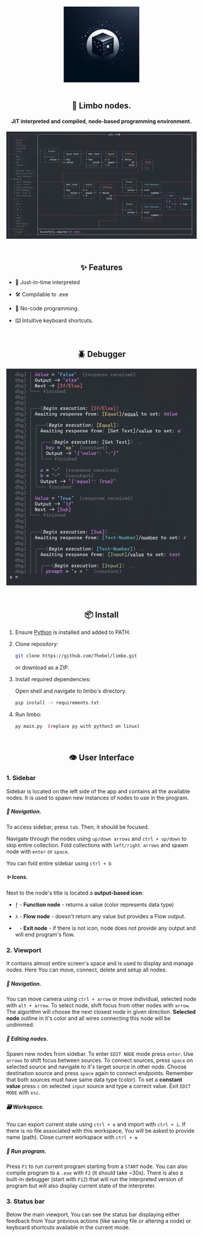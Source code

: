 <div align="center">
    <br>
    <img src="./assets/logo.jpeg" width="200" alt="Limbo" />
    <br>
    <br>
    <h2>🔮 Limbo nodes.</h2>
    <h4>JiT interpreted and compiled, node-based programming environment.</h4>
</div>

![App](https://raw.githubusercontent.com/7hebel/limbo/refs/heads/main/assets/ss-app.png)

<div align="center">
    <br>
    <h2>✨ Features</h2>
</div>

- 🏃 Just-in-time interpreted

- 🛠️ Compilable to .exe

- 📄 No-code programming.

- ⌨️ Intuitive keyboard shortcuts.

<div align="center">
    <br>
    <h2>🪲 Debugger</h2>
</div>

![App](https://raw.githubusercontent.com/7hebel/limbo/refs/heads/main/assets/ss-debugger.png)

<div align="center">
    <br>
    <h2>📦 Install</h2>
</div>

1. Ensure [Python](https://www.python.org/downloads/) is installed and added to PATH.

2. Clone repository:
   
   ```bash
   git clone https://github.com/7hebel/limbo.git
   ```
   
   or download as a ZIP.

3. Install required dependencies:
   
   Open shell and navigate to limbo's directory.
   
   ```bash
   pip install -r requirements.txt
   ```

4. Run limbo:
   
   ```bash
   py main.py  (replace py with python3 on linux)
   ```

<div align="center">
    <br>
    <h2>👁️ User Interface</h2>
</div>

### 1. Sidebar

Sidebar is located on the left side of the app and contains all the available nodes. It is used to spawn new instances of nodes to use in the program. 

##### 🧭 Navigation.

To access sidebar, press `tab`. Then, it should be focused.

Navigate through the nodes using `up/down arrows` and `ctrl + up/down` to skip entire collection. Fold collections with `left/right arrows` and spawn node with `enter` or `space`.

You can fold entire sidebar using `ctrl + b`

##### ✨ Icons.

Next to the node's title is located a **output-based icon**:

- `ƒ` - **Function node** - returns a value (color represents data type)

- `λ` - **Flow node** - doesn't return any value but provides a Flow output.

- ` ` - **Exit node** - if there is not icon, node does not provide any output and will end program's flow.

### 2. Viewport

It contains almost entire screen's space and is used to display and manage nodes. Here You can move, connect, delete and setup all nodes.

##### 🧭 Navigation.

You can move camera using `ctrl + arrow` or move individual, selected node with `alt + arrow`. To select node, shift focus from other nodes with `arrow`. The algorithm will choose the next closest node in given direction. **Selected node** outline in it's color and all wires connecting this node will be undimmed. 

##### 📝 Editing nodes.

Spawn new nodes from sidebar. To enter `EDIT NODE` mode press `enter`. Use `arrows` to shift focus between sources. To connect sources, press `space` on selected source and navigate to it's target source in other node. Choose destination source and press `space` again to connect endpoints. Remember that both sources must have same data type (color). To set a **constant value** press `c` on selected `input` source and type a correct value. Exit `EDIT MODE` with `esc`.

##### 🗃️ Workspace.

You can export current state using `ctrl + e` and import with `ctrl + i`. If there is no file associated with this workspace, You will be asked to provide name (path). Close current workspace with `ctrl + w`

##### 👟 Run program.

Press `F1` to run current program starting from a `START` node. You can also compile program to a `.exe` with `F2` (it should take ~30s). There is also a built-in debugger (start with `F12`) that will run the interpreted version of program but will also display current state of the interpreter. 

### 3. Status bar

Below the main viewport, You can see the status bar displaying either feedback from Your previous actions (like saving file or altering a node) or keyboard shortcuts available in the current mode.




































































